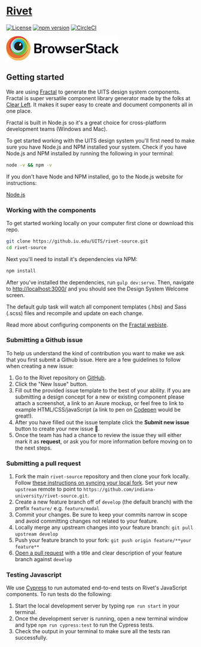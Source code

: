 # [Rivet](https://rivet.iu.edu/)

[![License](https://img.shields.io/badge/License-BSD%203--Clause-blue.svg)](https://opensource.org/licenses/BSD-3-Clause) [![npm version](https://img.shields.io/npm/v/rivet-uits.svg?style=flat)](https://www.npmjs.com/package/rivet-uits) [![CircleCI](https://circleci.com/gh/indiana-university/rivet-source.svg?style=shield&circle-token=:circle-token)](https://circleci.com/gh/indiana-university/rivet-source)

![Browserstack logo](./src/components/_extras/Browserstack-logo@2x.png)

## Getting started
We are using [Fractal](http://fractal.build/guide) to generate the UITS design system components. Fractal is super versatile component library generator made by the folks at [Clear Left](https://clearleft.com/). It makes it super easy to create and document components all in one place.

Fractal is built in Node.js so it's a great choice for cross-platform development teams (Windows and Mac).

To get started working with the UITS design system you'll first need to make sure you have Node.js and NPM installed your system. Check if you have Node.js and NPM installed by running the following in your terminal:

```sh
node -v && npm -v
```

If you don't have Node and NPM installed, go to the Node.js website for instructions:

[Node.js](https://nodejs.org/en/download/)

### Working with the components
To get started working locally on your computer first clone or download this repo.

```sh
git clone https://github.iu.edu/UITS/rivet-source.git
cd rivet-source
```

Next you'll need to install it's dependencies via NPM:

```sh
npm install
```

After you've installed the dependencies, run `gulp dev:serve`. Then, navigate to [http://localhost:3000/](http://localhost:3000/) and you should see the Design System Welcome screen.

The default gulp task will watch all component templates (.hbs) and Sass (.scss) files and recompile and update on each change.

Read more about configuring components on the [Fractal webiste](http://fractal.build/guide/components).

### Submitting a Github issue
To help us understand the kind of contribution you want to make we ask that you first submit a Github issue. Here are a few guidelines to follow when creating a new issue:

1. Go to the Rivet repository on [GitHub](https://github.com/indiana-university/rivet-source/issues).
3. Click the "New Issue" button.
4. Fill out the provided issue template to the best of your ability. If you are submitting a design concept for a new or existing component please attach a screenshot, a link to an Axure mockup, or feel free to link to example HTML/CSS/javaScript (a link to pen on [Codepen](http://codepen.io/) would be great!).
5. After you have filled out the issue template click the **Submit new issue** button to create your new issue :tada:.
6. Once the team has had a chance to review the issue they will either mark it as **request**, or ask you for more information before moving on to the next steps.

### Submitting a pull request
1. Fork the main `rivet-source` repository and then clone your fork locally. Follow [these instructions on syncing your local fork](https://help.github.com/articles/fork-a-repo/#keep-your-fork-synced). Set your new `upstream` remote to point to `https://github.com/indiana-university/rivet-source.git`.
2. Create a new feature branch off of `develop` (the default branch) with the prefix `feature/` e.g. `feature/modal`
3. Commit your changes. Be sure to keep your commits narrow in scope and avoid committing changes not related to your feature.
4. Locally merge any upstream changes into your feature branch: `git pull upstream develop`
5. Push your feature branch to your fork: `git push origin feature/**your feature**`
6. [Open a pull request](https://help.github.com/articles/about-pull-requests/) with a title and clear description of your feature branch against `develop`

### Testing Javascript
We use [Cypress](https://www.cypress.io/) to run automated end-to-end tests on Rivet's JavaScript components. To run tests do the following:

1. Start the local development server by typing `npm run start` in your terminal.
2. Once the development server is running, open a new terminal window and type `npm run cypress:test` to run the Cypress tests.
3. Check the output in your terminal to make sure all the tests ran successfully.